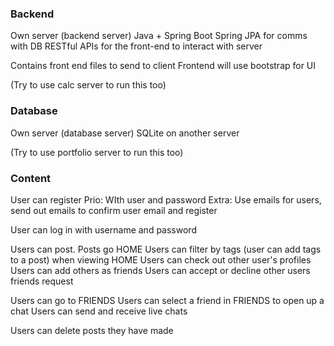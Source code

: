 ### Backend
Own server (backend server)
Java + Spring Boot
Spring JPA for comms with DB
RESTful APIs for the front-end to interact with server

Contains front end files to send to client
Frontend will use bootstrap for UI

(Try to use calc server to run this too)

### Database
Own server (database server)
SQLite on another server

(Try to use portfolio server to run this too)

### Content
User can register
    Prio: WIth user and password
    Extra: Use emails for users, send out emails to confirm user email and register

User can log in with username and password

Users can post. Posts go HOME
Users can filter by tags (user can add tags to a post) when viewing HOME
Users can check out other user's profiles
Users can add others as friends
Users can accept or decline other users friends request

Users can go to FRIENDS
Users can select a friend in FRIENDS to open up a chat
Users can send and receive live chats

Users can delete posts they have made





